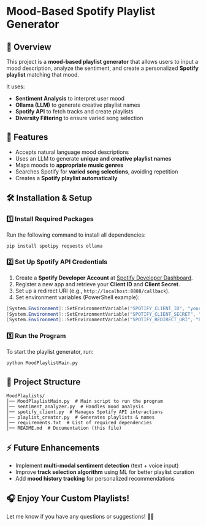# Mood-Based Spotify Playlist Generator

## 🎵 Overview
This project is a **mood-based playlist generator** that allows users to input a mood description, analyze the sentiment, and create a personalized **Spotify playlist** matching that mood.

It uses:
- **Sentiment Analysis** to interpret user mood
- **Ollama (LLM)** to generate creative playlist names
- **Spotify API** to fetch tracks and create playlists
- **Diversity Filtering** to ensure varied song selection

## 🚀 Features
- Accepts natural language mood descriptions
- Uses an LLM to generate **unique and creative playlist names**
- Maps moods to **appropriate music genres**
- Searches Spotify for **varied song selections**, avoiding repetition
- Creates a **Spotify playlist automatically**

## 🛠️ Installation & Setup
### 1️⃣ Install Required Packages
Run the following command to install all dependencies:
```sh
pip install spotipy requests ollama
```

### 2️⃣ Set Up Spotify API Credentials
1. Create a **Spotify Developer Account** at [Spotify Developer Dashboard](https://developer.spotify.com/dashboard).
2. Register a new app and retrieve your **Client ID** and **Client Secret**.
3. Set up a redirect URI (e.g., `http://localhost:8888/callback`).
4. Set environment variables (PowerShell example):
```powershell
[System.Environment]::SetEnvironmentVariable("SPOTIFY_CLIENT_ID", "your_client_id", "User")
[System.Environment]::SetEnvironmentVariable("SPOTIFY_CLIENT_SECRET", "your_client_secret", "User")
[System.Environment]::SetEnvironmentVariable("SPOTIFY_REDIRECT_URI", "http://localhost:8888/callback", "User")
```

### 3️⃣ Run the Program
To start the playlist generator, run:
```sh
python MoodPlaylistMain.py
```

## 📂 Project Structure
```
MoodPlaylists/
│── MoodPlaylistMain.py  # Main script to run the program
│── sentiment_analyzer.py  # Handles mood analysis
│── spotify_client.py  # Manages Spotify API interactions
│── playlist_creator.py  # Generates playlists & names
│── requirements.txt  # List of required dependencies
│── README.md  # Documentation (this file)
```

## ⚡ Future Enhancements
- Implement **multi-modal sentiment detection** (text + voice input)
- Improve **track selection algorithm** using ML for better playlist curation
- Add **mood history tracking** for personalized recommendations

## 🎧 Enjoy Your Custom Playlists!
Let me know if you have any questions or suggestions! 🚀🎶

